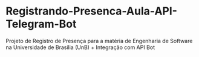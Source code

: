 # Registrando-Presenca-Aula-API-Telegram-Bot
Projeto de Registro de Presença para a matéria de Engenharia de Software na Universidade de Brasília (UnB) + Integração com API Bot
